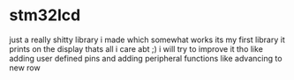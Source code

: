 # stm32lcd
just a really shitty library i made which somewhat works
its my first library 
it prints on the display thats all i care abt ;)
i will try to improve it tho
like adding user defined pins and adding peripheral functions like advancing to new row

